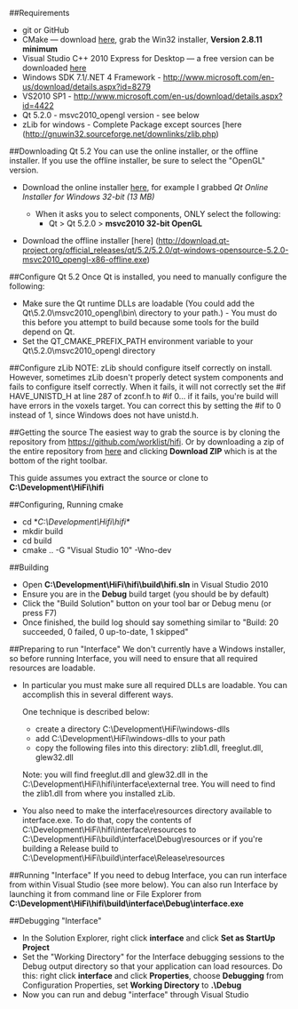 ##Requirements
* git or GitHub
* CMake — download [here](http://www.cmake.org/cmake/resources/software.html), grab the Win32 installer, **Version 2.8.11 minimum**
* Visual Studio C++ 2010 Express for Desktop — a free version can be downloaded [here](http://www.visualstudio.com/en-us/downloads#d-2010-express)
* Windows SDK 7.1/.NET 4 Framework - http://www.microsoft.com/en-us/download/details.aspx?id=8279
* VS2010 SP1 - http://www.microsoft.com/en-us/download/details.aspx?id=4422
* Qt 5.2.0 - msvc2010_opengl version - see below
* zLib for windows - Complete Package except sources [here (http://gnuwin32.sourceforge.net/downlinks/zlib.php)


##Downloading Qt 5.2
You can use the online installer, or the offline installer. If you use the offline installer, be sure to select the "OpenGL" version.
* Download the online installer [here](http://qt-project.org/downloads), for example I grabbed _Qt Online Installer for Windows 32-bit (13 MB)_
    * When it asks you to select components, ONLY select the following:
        * Qt > Qt 5.2.0 > **msvc2010 32-bit OpenGL**

* Download the offline installer [here] (http://download.qt-project.org/official_releases/qt/5.2/5.2.0/qt-windows-opensource-5.2.0-msvc2010_opengl-x86-offline.exe)

##Configure Qt 5.2
Once Qt is installed, you need to manually configure the following:
* Make sure the Qt runtime DLLs are loadable (You could add the Qt\5.2.0\msvc2010_opengl\bin\ directory to your path.) - You must do this before you attempt to build because some tools for the build depend on Qt.
* Set the QT_CMAKE_PREFIX_PATH environment variable to your Qt\5.2.0\msvc2010_opengl directory

##Configure zLib
NOTE: zLib should configure itself correctly on install. However, sometimes zLib doesn't properly detect system components and fails to configure itself correctly. When it fails, it will not correctly set the #if HAVE_UNISTD_H at line 287 of zconf.h to #if 0... if it fails, you're build will have errors in the voxels target. You can correct this by setting the #if to 0 instead of 1, since Windows does not have unistd.h.

##Getting the source
The easiest way to grab the source is by cloning the repository from https://github.com/worklist/hifi. Or by downloading a zip of the entire repository from [here](https://github.com/worklist/hifi) and clicking **Download ZIP** which is at the bottom of the right toolbar.

This guide assumes you extract the source  or clone to **C:\Development\HiFi\hifi**

##Configuring, Running cmake
* cd **C:\Development\Hifi\hifi\**
* mkdir build
* cd build
* cmake .. -G "Visual Studio 10" -Wno-dev 

##Building
* Open **C:\Development\HiFi\hifi\build\hifi.sln** in Visual Studio 2010
* Ensure you are in the **Debug** build target (you should be by default)
* Click the "Build Solution" button on your tool bar or Debug menu (or press F7)
* Once finished, the build log should say something similar to "Build: 20 succeeded, 0 failed, 0 up-to-date, 1 skipped"

##Preparing to run "Interface"
We don't currently have a Windows installer, so before running Interface, you will need to ensure that all required resources are loadable. 

* In particular you must make sure all required DLLs are loadable. You can accomplish this in several different ways. 

    One technique is described below:
    * create a directory C:\Development\HiFi\windows-dlls
    * add C:\Development\HiFi\windows-dlls to your path
    * copy the following files into this directory: zlib1.dll, freeglut.dll, glew32.dll

    Note: you will find freeglut.dll and glew32.dll in the C:\Development\HiFi\hifi\interface\external tree. You will need to find the zlib1.dll from where you installed zLib.

* You also need to make the interface\resources directory available to interface.exe. To do that, copy the contents of C:\Development\HiFi\hifi\interface\resources to C:\Development\HiFi\build\interface\Debug\resources or if you're building a Release build to C:\Development\HiFi\build\interface\Release\resources

##Running "Interface"
If you need to debug Interface, you can run interface from within Visual Studio (see more below). You can also run Interface by launching it from command line or File Explorer from **C:\Development\HiFi\hifi\build\interface\Debug\interface.exe**

##Debugging "Interface"
* In the Solution Explorer, right click **interface** and click **Set as StartUp Project**
* Set the "Working Directory" for the Interface debugging sessions to the Debug output directory so that your application can load resources. Do this: right click **interface** and click **Properties**, choose **Debugging** from Configuration Properties, set **Working Directory** to **.\Debug**
* Now you can run and debug "interface" through Visual Studio